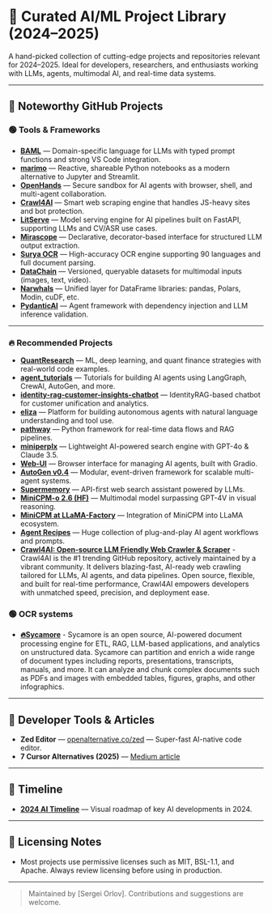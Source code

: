 # 🔗 Curated AI/ML Project Library (2024–2025)

A hand-picked collection of cutting-edge projects and repositories relevant for 2024–2025. Ideal for developers, researchers, and enthusiasts working with LLMs, agents, multimodal AI, and real-time data systems.

---

## 🧠 Noteworthy GitHub Projects

### 🟢 Tools & Frameworks

- **[BAML](https://github.com/BoundaryML/baml)** — Domain-specific language for LLMs with typed prompt functions and strong VS Code integration.
- **[marimo](https://github.com/marimo-team/marimo)** — Reactive, shareable Python notebooks as a modern alternative to Jupyter and Streamlit.
- **[OpenHands](https://github.com/All-Hands-AI/OpenHands)** — Secure sandbox for AI agents with browser, shell, and multi-agent collaboration.
- **[Crawl4AI](https://github.com/unclecode/crawl4ai)** — Smart web scraping engine that handles JS-heavy sites and bot protection.
- **[LitServe](https://github.com/Lightning-AI/LitServe)** — Model serving engine for AI pipelines built on FastAPI, supporting LLMs and CV/ASR use cases.
- **[Mirascope](https://github.com/Mirascope/mirascope)** — Declarative, decorator-based interface for structured LLM output extraction.
- **[Surya OCR](https://github.com/VikParuchuri/surya)** — High-accuracy OCR engine supporting 90 languages and full document parsing.
- **[DataChain](https://github.com/iterative/datachain)** — Versioned, queryable datasets for multimodal inputs (images, text, video).
- **[Narwhals](https://github.com/narwhals-dev/narwhals)** — Unified layer for DataFrame libraries: pandas, Polars, Modin, cuDF, etc.
- **[PydanticAI](https://github.com/pydantic/pydantic-ai)** — Agent framework with dependency injection and LLM inference validation.

---

### 🔥 Recommended Projects

- **[QuantResearch](https://github.com/letianzj/QuantResearch)** — ML, deep learning, and quant finance strategies with real-world code examples.
- **[agent_tutorials](https://github.com/samwit/agent_tutorials)** — Tutorials for building AI agents using LangGraph, CrewAI, AutoGen, and more.
- **[identity-rag-customer-insights-chatbot](https://github.com/tilotech/identity-rag-customer-insights-chatbot)** — IdentityRAG-based chatbot for customer unification and analytics.
- **[eliza](https://github.com/elizaOS/eliza)** — Platform for building autonomous agents with natural language understanding and tool use.
- **[pathway](https://github.com/pathwaycom/pathway)** — Python framework for real-time data flows and RAG pipelines.
- **[miniperplx](https://github.com/zaidmukaddam/miniperplx)** — Lightweight AI-powered search engine with GPT-4o & Claude 3.5.
- **[Web-UI](https://github.com/browser-use/web-ui)** — Browser interface for managing AI agents, built with Gradio.
- **[AutoGen v0.4](https://github.com/microsoft/autogen)** — Modular, event-driven framework for scalable multi-agent systems.
- **[Supermemory](https://github.com/supermemoryai/supermemory)** — API-first web search assistant powered by LLMs.
- **[MiniCPM-o 2.6 (HF)](https://huggingface.co/openbmb/MiniCPM-o-2_6)** — Multimodal model surpassing GPT-4V in visual reasoning.
- **[MiniCPM at LLaMA-Factory](https://github.com/hiyouga/LLaMA-Factory)** — Integration of MiniCPM into LLaMA ecosystem.
- **[Agent Recipes](https://www.agentrecipes.com/)** — Huge collection of plug-and-play AI agent workflows and prompts.
- **[Crawl4AI: Open-source LLM Friendly Web Crawler & Scraper](https://github.com/unclecode/crawl4ai)** - Crawl4AI is the #1 trending GitHub repository, actively maintained by a vibrant community. It delivers blazing-fast, AI-ready web crawling tailored for LLMs, AI agents, and data pipelines. Open source, flexible, and built for real-time performance, Crawl4AI empowers developers with unmatched speed, precision, and deployment ease.

### 🟢 OCR systems
- **[🔥Sycamore](https://github.com/aryn-ai/sycamore?tab=readme-ov-file)** - Sycamore is an open source, AI-powered document processing engine for ETL, RAG, LLM-based applications, and analytics on unstructured data. Sycamore can partition and enrich a wide range of document types including reports, presentations, transcripts, manuals, and more. It can analyze and chunk complex documents such as PDFs and images with embedded tables, figures, graphs, and other infographics.
---

## 🧰 Developer Tools & Articles

- **Zed Editor** — [openalternative.co/zed](https://openalternative.co/zed) — Super-fast AI-native code editor.
- **7 Cursor Alternatives (2025)** — [Medium article](https://medium.com/openalternative/7-open-source-cursor-alternatives-you-should-use-in-2025-90303942b841)

---

## 📅 Timeline

- **[2024 AI Timeline](https://huggingface.co/spaces/reach-vb/2024-ai-timeline)** — Visual roadmap of key AI developments in 2024.

---

## 📝 Licensing Notes

- Most projects use permissive licenses such as MIT, BSL-1.1, and Apache. Always review licensing before using in production.

---

> Maintained by [Sergei Orlov]. Contributions and suggestions are welcome.
